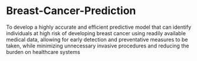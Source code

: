# Breast-Cancer-Prediction
To develop a highly accurate and efficient predictive model that can identify individuals at high risk of developing breast cancer using readily available medical data, allowing for early detection and preventative measures to be taken, while minimizing unnecessary invasive procedures and reducing the burden on healthcare systems
